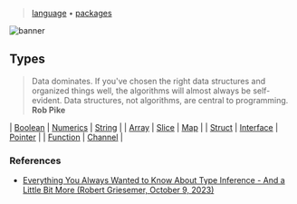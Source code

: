 > [language](../)
> &bull; [packages](../packages)

![banner](/go/photos/banner.png)

## Types

> Data dominates.
> If you've chosen the right data structures and organized things well, the algorithms will almost always be self-evident.
> Data structures, not algorithms, are central to programming.  
> **Rob Pike**

| [Boolean](boolean) | [Numerics](numerics) | [String](string) |
| [Array](array) | [Slice](slice) | [Map](map) |
| [Struct](struct) | [Interface](interface) | [Pointer](pointer) |
| [Function](function) | [Channel](channel) |

### References

* [Everything You Always Wanted to Know About Type Inference - And a Little Bit More (Robert Griesemer, October 9, 2023)](https://go.dev/blog/type-inference)
